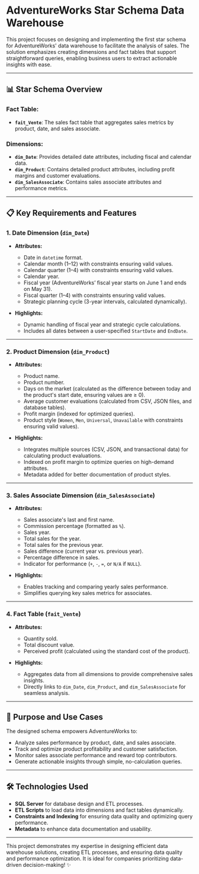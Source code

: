 # AdventureWorks Star Schema Data Warehouse

This project focuses on designing and implementing the first star schema for AdventureWorks' data warehouse to facilitate the analysis of sales. The solution emphasizes creating dimensions and fact tables that support straightforward queries, enabling business users to extract actionable insights with ease.

---

## 📊 **Star Schema Overview**

### Fact Table:
- **`fait_Vente`**: The sales fact table that aggregates sales metrics by product, date, and sales associate.

### Dimensions:
- **`dim_Date`**: Provides detailed date attributes, including fiscal and calendar data.
- **`dim_Product`**: Contains detailed product attributes, including profit margins and customer evaluations.
- **`dim_SalesAssociate`**: Contains sales associate attributes and performance metrics.

---

## 📋 **Key Requirements and Features**

### 1. **Date Dimension (`dim_Date`)**

- **Attributes:**
  - Date in `datetime` format.
  - Calendar month (1–12) with constraints ensuring valid values.
  - Calendar quarter (1–4) with constraints ensuring valid values.
  - Calendar year.
  - Fiscal year (AdventureWorks’ fiscal year starts on June 1 and ends on May 31).
  - Fiscal quarter (1–4) with constraints ensuring valid values.
  - Strategic planning cycle (3-year intervals, calculated dynamically).

- **Highlights:**
  - Dynamic handling of fiscal year and strategic cycle calculations.
  - Includes all dates between a user-specified `StartDate` and `EndDate`.

---

### 2. **Product Dimension (`dim_Product`)**

- **Attributes:**
  - Product name.
  - Product number.
  - Days on the market (calculated as the difference between today and the product's start date, ensuring values are ≥ 0).
  - Average customer evaluations (calculated from CSV, JSON files, and database tables).
  - Profit margin (indexed for optimized queries).
  - Product style (`Women`, `Men`, `Universal`, `Unavailable` with constraints ensuring valid values).

- **Highlights:**
  - Integrates multiple sources (CSV, JSON, and transactional data) for calculating product evaluations.
  - Indexed on profit margin to optimize queries on high-demand attributes.
  - Metadata added for better documentation of product styles.

---

### 3. **Sales Associate Dimension (`dim_SalesAssociate`)**

- **Attributes:**
  - Sales associate's last and first name.
  - Commission percentage (formatted as `%`).
  - Sales year.
  - Total sales for the year.
  - Total sales for the previous year.
  - Sales difference (current year vs. previous year).
  - Percentage difference in sales.
  - Indicator for performance (`+`, `-`, `=`, or `N/A` if `NULL`).

- **Highlights:**
  - Enables tracking and comparing yearly sales performance.
  - Simplifies querying key sales metrics for associates.

---

### 4. **Fact Table (`fait_Vente`)**

- **Attributes:**
  - Quantity sold.
  - Total discount value.
  - Perceived profit (calculated using the standard cost of the product).

- **Highlights:**
  - Aggregates data from all dimensions to provide comprehensive sales insights.
  - Directly links to `dim_Date`, `dim_Product`, and `dim_SalesAssociate` for seamless analysis.

---

## 🚀 **Purpose and Use Cases**

The designed schema empowers AdventureWorks to:

- Analyze sales performance by product, date, and sales associate.
- Track and optimize product profitability and customer satisfaction.
- Monitor sales associate performance and reward top contributors.
- Generate actionable insights through simple, no-calculation queries.

---

## 🛠 **Technologies Used**

- **SQL Server** for database design and ETL processes.
- **ETL Scripts** to load data into dimensions and fact tables dynamically.
- **Constraints and Indexing** for ensuring data quality and optimizing query performance.
- **Metadata** to enhance data documentation and usability.

---

This project demonstrates my expertise in designing efficient data warehouse solutions, creating ETL processes, and ensuring data quality and performance optimization. It is ideal for companies prioritizing data-driven decision-making! ✨

